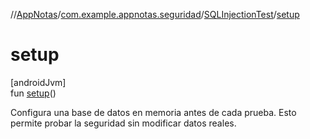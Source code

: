 //[AppNotas](../../../index.md)/[com.example.appnotas.seguridad](../index.md)/[SQLInjectionTest](index.md)/[setup](setup.md)

# setup

[androidJvm]\
fun [setup](setup.md)()

Configura una base de datos en memoria antes de cada prueba. Esto permite probar la seguridad sin modificar datos reales.
